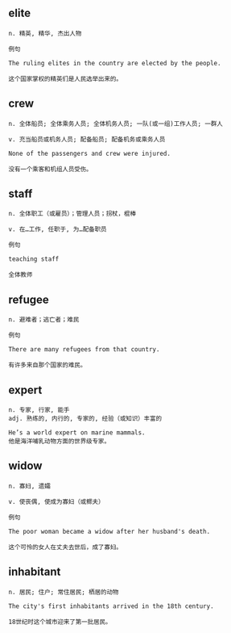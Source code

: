 ## elite
```
n. 精英, 精华, 杰出人物

例句

The ruling elites in the country are elected by the people.

这个国家掌权的精英们是人民选举出来的。
```
## crew
```
n. 全体船员; 全体乘务人员; 全体机务人员; 一队(或一组)工作人员; 一群人

v. 充当船员或机务人员; 配备船员; 配备机务或乘务人员

None of the passengers and crew were injured.

没有一个乘客和机组人员受伤。
```

## staff
```
n. 全体职工（或雇员）；管理人员；拐杖，棍棒

v. 在…工作, 任职于, 为…配备职员

例句

teaching staff

全体教师
```
## refugee
```
n. 避难者；逃亡者；难民

例句

There are many refugees from that country.

有许多来自那个国家的难民。
```

## expert
```
n. 专家, 行家, 能手
adj. 熟练的, 内行的, 专家的, 经验（或知识）丰富的

He’s a world expert on marine mammals.
他是海洋哺乳动物方面的世界级专家。
```
## widow
```
n. 寡妇, 遗孀

v. 使丧偶, 使成为寡妇（或鳏夫）

例句

The poor woman became a widow after her husband's death.

这个可怜的女人在丈夫去世后，成了寡妇。
```
## inhabitant
```
n. 居民; 住户; 常住居民; 栖居的动物

The city's first inhabitants arrived in the 18th century.

18世纪时这个城市迎来了第一批居民。
```
